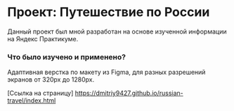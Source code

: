 # Проект: Путешествие по России
Данный проект был мной разработан на основе изученной информации на Яндекс Практикуме.
### Что было изучено и применено?
Адаптивная верстка по макету из Figma, для разных разрешений экранов от 320px до 1280px.


[Ссылка на страницу] https://dmitriy9427.github.io/russian-travel/index.html

